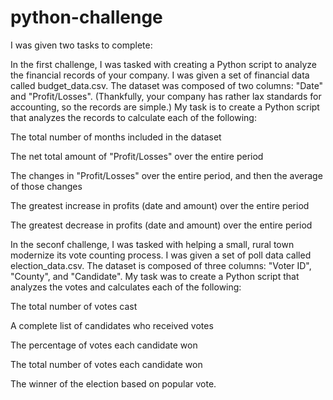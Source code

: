 # python-challenge
I was given two tasks to complete:

In the first challenge, I was tasked with creating a Python script to analyze the financial records of your company. I was given a set of financial data called budget_data.csv. The dataset was composed of two columns: "Date" and "Profit/Losses". (Thankfully, your company has rather lax standards for accounting, so the records are simple.)
My task is to create a Python script that analyzes the records to calculate each of the following:


The total number of months included in the dataset


The net total amount of "Profit/Losses" over the entire period


The changes in "Profit/Losses" over the entire period, and then the average of those changes


The greatest increase in profits (date and amount) over the entire period


The greatest decrease in profits (date and amount) over the entire period



In the seconf challenge, I was tasked with helping a small, rural town modernize its vote counting process.
I was given a set of poll data called election_data.csv. The dataset is composed of three columns: "Voter ID", "County", and "Candidate". My task was to create a Python script that analyzes the votes and calculates each of the following:


The total number of votes cast


A complete list of candidates who received votes


The percentage of votes each candidate won


The total number of votes each candidate won


The winner of the election based on popular vote.
